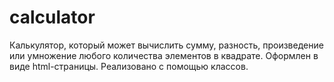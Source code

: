 # calculator

Калькулятор, который может вычислить сумму, разность, произведение или умножение любого количества элементов в квадрате. Оформлен в виде html-страницы. Реализовано с помощью классов.
